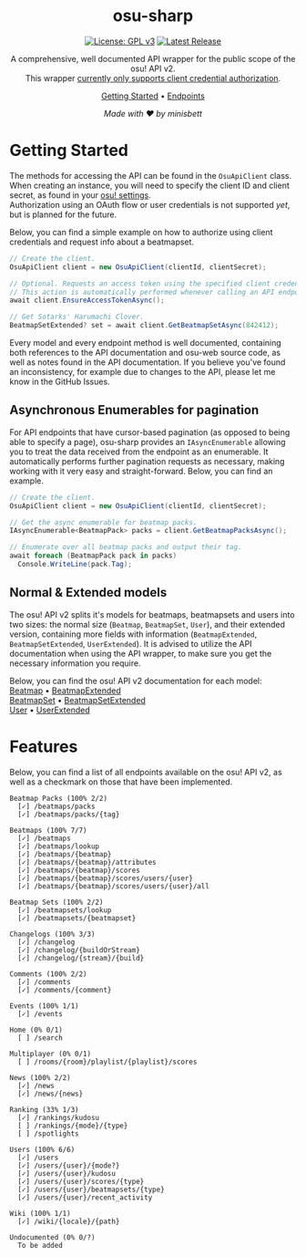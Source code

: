 <div align="center">

# osu-sharp

[![License: GPL v3](https://img.shields.io/badge/License-GPLv3-blue.svg)](https://www.gnu.org/licenses/gpl-3.0)
[![Latest Release](https://img.shields.io/github/v/release/minisbett/osu-sharp-old?color=ff87c6)](https://github.com/minisbett/osu-sharp-old/releases/latest)

A comprehensive, well documented API wrapper for the public scope of the osu! API v2.<br/>
This wrapper <ins>currently only supports client credential authorization</ins>.<br/>

[Getting Started](#getting-started) • [Endpoints](#features)<br/>
</div>

<div align="center">
<i>Made with ❤️ by minisbett</i>
</div>

# Getting Started

The methods for accessing the API can be found in the `OsuApiClient` class. When creating an instance, you will need to specify the client ID and client secret, as found in your [osu! settings](https://osu.ppy.sh/home/account/edit#oauth).  
Authorization using an OAuth flow or user credentials is not supported *yet*, but is planned for the future.  

Below, you can find a simple example on how to authorize using client credentials and request info about a beatmapset.
```cs
// Create the client.
OsuApiClient client = new OsuApiClient(clientId, clientSecret);

// Optional. Requests an access token using the specified client credentials.
// This action is automatically performed whenever calling an API endpoint.
await client.EnsureAccessTokenAsync();

// Get Sotarks' Harumachi Clover.
BeatmapSetExtended? set = await client.GetBeatmapSetAsync(842412);
```

Every model and every endpoint method is well documented, containing both references to the API documentation and osu-web source code, as well as notes found in the API documentation. If you believe you've found an inconsistency, for example due to changes to the API, please let me know in the GitHub Issues.

## Asynchronous Enumerables for pagination

For API endpoints that have cursor-based pagination (as opposed to being able to specify a page), osu-sharp provides an `IAsyncEnumerable` allowing you to treat the data received from the endpoint as an enumerable. It automatically performs further pagination requests as necessary, making working with it very easy and straight-forward. Below, you can find an example.
```cs
// Create the client.
OsuApiClient client = new OsuApiClient(clientId, clientSecret);

// Get the async enumerable for beatmap packs.
IAsyncEnumerable<BeatmapPack> packs = client.GetBeatmapPacksAsync();

// Enumerate over all beatmap packs and output their tag.
await foreach (BeatmapPack pack in packs)
  Console.WriteLine(pack.Tag);
```

## Normal & Extended models

The osu! API v2 splits it's models for beatmaps, beatmapsets and users into two sizes: the normal size (`Beatmap`, `BeatmapSet`, `User`), and their extended version, containing more fields with information (`BeatmapExtended`, `BeatmapSetExtended`, `UserExtended`). It is advised to utilize the API documentation when using the API wrapper, to make sure you get the necessary information you require.

Below, you can find the osu! API v2 documentation for each model:  
[Beatmap](https://osu.ppy.sh/docs/index.html#beatmap) • [BeatmapExtended](https://osu.ppy.sh/docs/index.html#beatmapextended)  
[BeatmapSet](https://osu.ppy.sh/docs/index.html#beatmapset) • [BeatmapSetExtended](https://osu.ppy.sh/docs/index.html#beatmapsetextended)  
[User](https://osu.ppy.sh/docs/index.html#user) • [UserExtended](https://osu.ppy.sh/docs/index.html#userextended)

# Features

Below, you can find a list of all endpoints available on the osu! API v2, as well as a checkmark on those that have been implemented.
```
Beatmap Packs (100% 2/2)
  [✓] /beatmaps/packs
  [✓] /beatmaps/packs/{tag}

Beatmaps (100% 7/7)
  [✓] /beatmaps
  [✓] /beatmaps/lookup
  [✓] /beatmaps/{beatmap}
  [✓] /beatmaps/{beatmap}/attributes
  [✓] /beatmaps/{beatmap}/scores
  [✓] /beatmaps/{beatmap}/scores/users/{user}
  [✓] /beatmaps/{beatmap}/scores/users/{user}/all

Beatmap Sets (100% 2/2)
  [✓] /beatmapsets/lookup
  [✓] /beatmapsets/{beatmapset}

Changelogs (100% 3/3)
  [✓] /changelog
  [✓] /changelog/{buildOrStream}
  [✓] /changelog/{stream}/{build}

Comments (100% 2/2)
  [✓] /comments
  [✓] /comments/{comment}

Events (100% 1/1)
  [✓] /events

Home (0% 0/1)
  [ ] /search

Multiplayer (0% 0/1)
  [ ] /rooms/{room}/playlist/{playlist}/scores

News (100% 2/2)
  [✓] /news
  [✓] /news/{news}

Ranking (33% 1/3)
  [✓] /rankings/kudosu
  [ ] /rankings/{mode}/{type}
  [ ] /spotlights

Users (100% 6/6)
  [✓] /users
  [✓] /users/{user}/{mode?}
  [✓] /users/{user}/kudosu
  [✓] /users/{user}/scores/{type}
  [✓] /users/{user}/beatmapsets/{type}
  [✓] /users/{user}/recent_activity

Wiki (100% 1/1)
  [✓] /wiki/{locale}/{path}

Undocumented (0% 0/?)
  To be added
```
